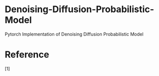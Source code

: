 # Denoising-Diffusion-Probabilistic-Model
Pytorch Implementation of Denoising Diffusion Probabilistic Model


# Reference
[1]
